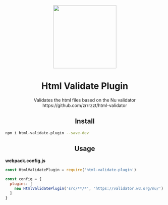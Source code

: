 <div align="center">
  <a href="https://github.com/webpack/webpack">
    <img width="200" height="200"
      src="https://webpack.js.org/assets/icon-square-big.svg">
  </a>
  <h1>Html Validate Plugin</h1>
  <p>Validates the html files based on the Nu validator https://github.com/zrrrzzt/html-validator</p>
</div>

<h2 align="center">Install</h2>

```bash
npm i html-validate-plugin --save-dev
```

<h2 align="center">Usage</h2>

**webpack.config.js**
```js
const HtmlValidatePlugin = require('html-validate-plugin')

const config = {
  plugins: [
    new HtmlValidatePlugin('src/**/*', 'https://validator.w3.org/nu/')
  ]
}
```
